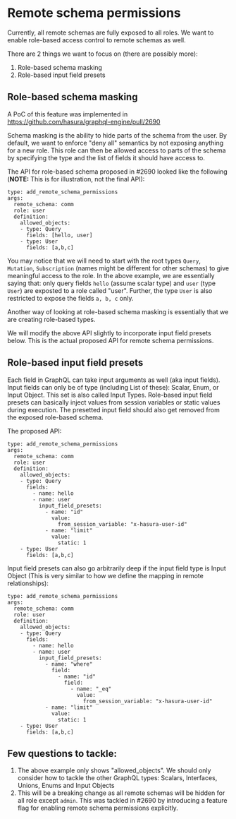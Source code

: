 # Remote schema permissions

Currently, all remote schemas are fully exposed to all roles. We want to enable role-based access control to remote schemas as well.

There are 2 things we want to focus on (there are possibly more):

1. Role-based schema masking
2. Role-based input field presets

## Role-based schema masking

A PoC of this feature was implemented in https://github.com/hasura/graphql-engine/pull/2690

Schema masking is the ability to hide parts of the schema from the user. By default, we want to enforce "deny all" semantics by not exposing anything for a new role. 
This role can then be allowed access to parts of the schema by specifying the type and the list of fields it should have access to.

The API for role-based schema proposed in #2690 looked like the following (**NOTE:** This is for illustration, not the final API):

```
type: add_remote_schema_permissions
args:
  remote_schema: comm
  role: user
  definition:
    allowed_objects:
    - type: Query
      fields: [hello, user]
    - type: User
      fields: [a,b,c]
```

You may notice that we will need to start with the root types `Query`, `Mutation`, `Subscription` (names might be different for other schemas) to give meaningful access to the role. In the above example, we are essentially saying that: only query fields `hello` (assume scalar type) and `user` (type `User`) are exposted to a role called "user". Further, the type `User` is also restricted to expose the fields `a, b, c` only.

Another way of looking at role-based schema masking is essentially that we are creating role-based types. 

We will modify the above API slightly to incorporate input field presets below. This is the actual proposed API for remote schema permissions.


## Role-based input field presets

Each field in GraphQL can take input arguments as well (aka input fields). Input fields can only be of type (including List of these): Scalar, Enum, or Input Object. This set is also called Input Types.
Role-based input field presets can basically inject values from session variables or static values during execution. The presetted input field should also get removed from the exposed role-based schema.

The proposed API:

```
type: add_remote_schema_permissions
args:
  remote_schema: comm
  role: user
  definition:
    allowed_objects:
    - type: Query
      fields: 
        - name: hello
        - name: user
          input_field_presets:
            - name: "id"
              value: 
                from_session_variable: "x-hasura-user-id"
            - name: "limit"
              value:
                static: 1
    - type: User
      fields: [a,b,c]
```

Input field presets can also go arbitrarily deep if the input field type is Input Object (This is very similar to how we define the mapping in remote relationships):

```
type: add_remote_schema_permissions
args:
  remote_schema: comm
  role: user
  definition:
    allowed_objects:
    - type: Query
      fields: 
        - name: hello
        - name: user
          input_field_presets:
            - name: "where"
              field:
                - name: "id"
                  field:
                    - name: "_eq"
                      value: 
                        from_session_variable: "x-hasura-user-id"
            - name: "limit"
              value:
                static: 1
    - type: User
      fields: [a,b,c]
```


## Few questions to tackle:

1. The above example only shows "allowed_objects". We should only consider how to tackle the other GraphQL types: Scalars, Interfaces, Unions, Enums and Input Objects
2. This will be a breaking change as all remote schemas will be hidden for all role except `admin`. This was tackled in #2690 by introducing a feature flag for enabling remote schema permissions explicitly.
